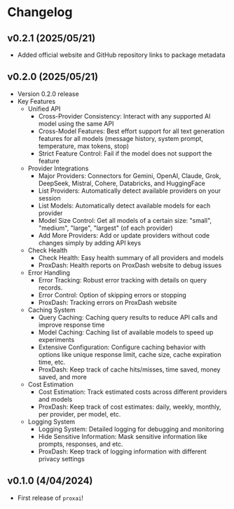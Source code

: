 # Changelog

<!--next-version-placeholder-->

## v0.2.1 (2025/05/21)

- Added official website and GitHub repository links to package metadata

## v0.2.0 (2025/05/21)

- Version 0.2.0 release
- Key Features
  - Unified API
    - Cross-Provider Consistency: Interact with any supported AI model using the same API
    - Cross-Model Features: Best effort support for all text generation features for all models (message history, system prompt, temperature, max tokens, stop)
    - Strict Feature Control: Fail if the model does not support the feature
  - Provider Integrations
    - Major Providers: Connectors for Gemini, OpenAI, Claude, Grok, DeepSeek, Mistral, Cohere, Databricks, and HuggingFace
    - List Providers: Automatically detect available providers on your session
    - List Models: Automatically detect available models for each provider
    - Model Size Control: Get all models of a certain size: "small", "medium", "large", "largest" (of each provider)
    - Add More Providers: Add or update providers without code changes simply by adding API keys
  - Check Health
    - Check Health: Easy health summary of all providers and models
    - ProxDash: Health reports on ProxDash website to debug issues
  - Error Handling
    - Error Tracking: Robust error tracking with details on query records.
    - Error Control: Option of skipping errors or stopping
    - ProxDash: Tracking errors on ProxDash website
  - Caching System
    - Query Caching: Caching query results to reduce API calls and improve response time
    - Model Caching: Caching list of available models to speed up experiments
    - Extensive Configuration: Configure caching behavior with options like unique response limit, cache size, cache expiration time, etc.
    - ProxDash: Keep track of cache hits/misses, time saved, money saved, and more
  - Cost Estimation
    - Cost Estimation: Track estimated costs across different providers and models
    - ProxDash: Keep track of cost estimates: daily, weekly, monthly, per provider, per model, etc.
  - Logging System
    - Logging System: Detailed logging for debugging and monitoring
    - Hide Sensitive Information: Mask sensitive information like prompts, responses, and etc.
    - ProxDash: Keep track of logging information with different privacy settings


## v0.1.0 (4/04/2024)

- First release of `proxai`!

